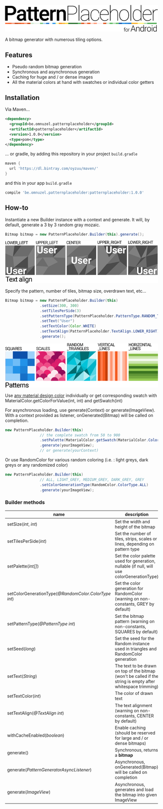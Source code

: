 ![alt text](https://github.com/Oyzuu/PatternPlaceholder-Android/blob/master/app/src/main/res/mipmap-xxxhdpi/patternplaceholder-title.png "Pattern Placeholder for Android")

A bitmap generator with numerous tiling options.

## Features
* Pseudo random bitmap generation
* Synchronous and asynchronous generation
* Caching for huge and / or dense images
* All the material colors at hand with swatches or individual color getters

## Installation
Via Maven...
```xml
<dependency>
  <groupId>be.omnuzel.patternplaceholder</groupId>
  <artifactId>patternplaceholder</artifactId>
  <version>1.0.0</version>
  <type>pom</type>
</dependency>
```
... or gradle, by adding this repository in your project `build.gradle`
```gradle
maven {
  url 'https://dl.bintray.com/oyzuu/maven/'
}
```
and this in your app `build.gradle`
```gradle
compile 'be.omnuzel.patternplaceholder:patternplaceholder:1.0.0'
```

## How-to
Instantiate a new Builder instance with a context and generate. It will, by default, generate a 3 by 3 random gray mozaic.
```java
Bitmap bitmap = new PatternPlaceholder.Builder(this).generate();
```

![alt text](https://github.com/Oyzuu/PatternPlaceholder-Android/blob/master/app/src/main/res/mipmap-xxxhdpi/patternplaceholder-textalign.png "text align example")

Specify the pattern, number of tiles, bitmap size, overdrawn text, etc...
```java
Bitmap bitmap = new PatternPlaceholder.Builder(this)
                .setSize(300, 300)
                .setTilesPerSide(3)
                .setPatternType(PatternPlaceholder.PatternType.RANDOM_TRIANGLES)
                .setText("User")
                .setTextColor(Color.WHITE)
                .setTextAlign(PatternPlaceholder.TextAlign.LOWER_RIGHT)
                .generate();
```

![alt text](https://github.com/Oyzuu/PatternPlaceholder-Android/blob/master/app/src/main/res/mipmap-xxxhdpi/patternplaceholder-patterns.png "patterns example")

Use [any material design color](https://material.google.com/style/color.html) individually or get corresponding swatch with MaterialColor.getColorForValue(int, int) and getSwatch(int)

For asynchronous loading, use generate(Context) or generate(ImageView). 
With a context provided as listener, onGenerated(Bitmap) will be called on completion.
```java
new PatternPlaceholder.Builder(this)
                // the complete swatch from 50 to 900
                .setPalette(MaterialColor.getSwatch(MaterialColor.Color.LIGHT_BLUE))
                .generate(yourImageView); 
                // or generate(yourContext)
```

Or use RandomColor for various random coloring (i.e. : light greys,  dark greys or any randomized color)
```java
new PatternPlaceholder.Builder(this)
                // ALL, LIGHT_GREY, MEDIUM_GREY, DARK_GREY, GREY
                .setColorGenerationType(RandomColor.ColorType.ALL) 
                .generate(yourImageView);
```

### Builder methods

name | description
--- | ---
setSize(*int*, *int*) | Set the width and height of the bitmap
setTilesPerSide(*int*) | Set the number of tiles, strips, scales or lines, depending on pattern type
setPalette(*int[]*) | Set the color palette used for generation, nullable (if null, will use colorGenerationType)
setColorGenerationType(*@RandomColor.ColorType int*) | Set the color generation for RandomColor (warning on non-constants, GREY by default)
setPatternType(*@PatternType int*) | Set the bitmap pattern (warning on non-constants, SQUARES by default)
setSeed(*long*) | Set the seed for the Random instance used in triangles and RandomColor generation
setText(*String*) | The text to be drawn on top of the bitmap (won't be called if the string is empty after whitespace trimming)
setTextColor(*int*) | The color of drawn text
setTextAlign(*@TextAlign int*) | The text alignment (warning on non-constants, CENTER by default)
withCacheEnabled(*boolean*) | Enable caching (should be reserved for large and / or dense bitmaps)
generate() | Synchronous, returns a **bitmap**
generate(*PatternGeneratorAsyncListener*) | Asynchronous, onGenerated(Bitmap) will be called on completion
generate(*ImageView*) | Asynchronous, generates and load the bitmap into given ImageView
